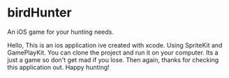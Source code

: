 # birdHunter
An iOS game for your hunting needs.

Hello, This is an ios application ive created with xcode. Using SpriteKit and GamePlayKit. You can clone the project and run it on your computer. Its a just a game so don't get mad if you lose. Then again, thanks for checking this application out. Happy hunting!
